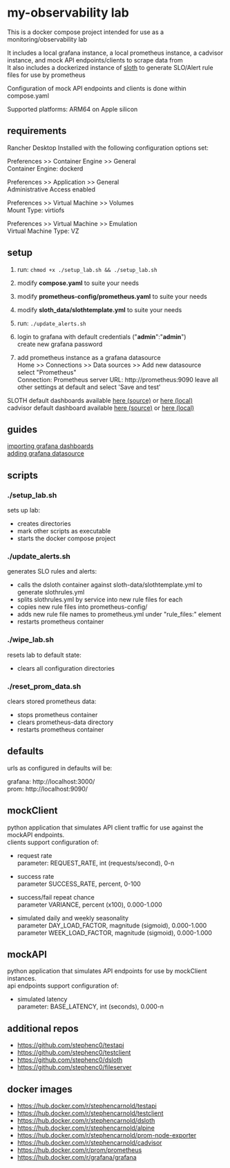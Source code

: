 # my-observability lab  
This is a docker compose project intended for use as a monitoring/observability lab  
  
It includes a local grafana instance, a local prometheus instance, a cadvisor instance, and mock API endpoints/clients to scrape data from  
It also includes a dockerized instance of [sloth](https://github.com/slok/sloth) to generate SLO/Alert rule files for use by prometheus  

Configuration of mock API endpoints and clients is done within compose.yaml  
  
Supported platforms: ARM64 on Apple silicon  

## requirements
Rancher Desktop Installed with the following configuration options set:  

Preferences >> Container Engine >> General  
Container Engine: dockerd  
  
Preferences >> Application >> General  
Administrative Access enabled  
  
Preferences >> Virtual Machine >> Volumes  
Mount Type: virtiofs  
  
Preferences >> Virtual Machine >> Emulation  
Virtual Machine Type: VZ  
  
  
## setup
1. run:  ```chmod +x ./setup_lab.sh && ./setup_lab.sh```
2. modify **compose.yaml** to suite your needs
3. modify **prometheus-config/prometheus.yaml** to suite your needs
4. modify **sloth_data/slothtemplate.yml** to suite your needs
5. run:  ```./update_alerts.sh```
6. login to grafana with default credentials ("**admin**":"**admin**")  
create new grafana password  

7. add prometheus instance as a grafana datasource  
Home >> Connections >> Data sources >> Add new datasource  
select "Prometheus"  
Connection: Prometheus server URL: http://prometheus:9090
leave all other settings at default and select 'Save and test'  
  
SLOTH default dashboards available [here (source)](https://sloth.dev/introduction/dashboards/?h=dashboards) or [here (local)](/dashboards)  
cadvisor default dashboard available [here (source)](https://grafana.com/grafana/dashboards/14282-cadvisor-exporter/) or [here (local)](/dashboards/cadvisor_dashboard.json)  

  
## guides
[importing grafana dashboards](https://grafana.com/docs/grafana/latest/dashboards/build-dashboards/import-dashboards/)  
[adding grafana datasource](https://prometheus.io/docs/visualization/grafana/#creating-a-prometheus-data-source)  

## scripts
### ./setup_lab.sh
sets up lab:  

- creates directories  
- mark other scripts as executable  
- starts the docker compose project  

### ./update_alerts.sh
generates SLO rules and alerts:  

- calls the dsloth container against sloth-data/slothtemplate.yml to generate slothrules.yml  
- splits slothrules.yml by service into new rule files for each  
- copies new rule files into prometheus-config/  
- adds new rule file names to prometheus.yml under "rule_files:" element  
- restarts prometheus container  
  
### ./wipe_lab.sh
resets lab to default state:  

- clears all configuration directories  

### ./reset_prom_data.sh
clears stored prometheus data:  

- stops prometheus container  
- clears prometheus-data directory  
- restarts prometheus container  
  
## defaults
urls as configured in defaults will be:  

grafana: http://localhost:3000/  
prom: http://localhost:9090/

## mockClient
python application that simulates API client traffic for use against the mockAPI endpoints.  
clients support configuration of:  

- request rate  
parameter: REQUEST_RATE, int (requests/second), 0-n  
  
- success rate  
parameter SUCCESS_RATE, percent, 0-100  
  
- success/fail repeat chance  
parameter VARIANCE, percent (x100), 0.000-1.000  
  
- simulated daily and weekly seasonality  
parameter DAY_LOAD_FACTOR, magnitude (sigmoid), 0.000-1.000  
parameter WEEK_LOAD_FACTOR, magnitude (sigmoid), 0.000-1.000  

## mockAPI
python application that simulates API endpoints for use by mockClient instances.  
api endpoints support configuration of:  

- simulated latency  
parameter: BASE_LATENCY, int (seconds), 0.000-n

## additional repos
- https://github.com/stephenc0/testapi  
- https://github.com/stephenc0/testclient  
- https://github.com/stephenc0/dsloth  
- https://github.com/stephenc0/fileserver  

## docker images
- https://hub.docker.com/r/stephencarnold/testapi  
- https://hub.docker.com/r/stephencarnold/testclient  
- https://hub.docker.com/r/stephencarnold/dsloth  
- https://hub.docker.com/r/stephencarnold/alpine  
- https://hub.docker.com/r/stephencarnold/prom-node-exporter  
- https://hub.docker.com/r/stephencarnold/cadvisor  
- https://hub.docker.com/r/prom/prometheus  
- https://hub.docker.com/r/grafana/grafana  

